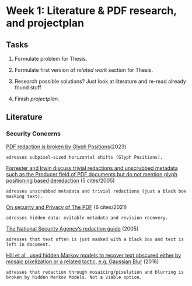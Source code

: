# Week 1: Literature & PDF research, and projectplan

## Tasks

1. Formulate problem for Thesis.
2. Formulate first version of _related work_ section for Thesis.
3. Research possible solutions? Just look at literature and re-read already found stuff

4. Finish _projectplan_.

## Literature

### Security Concerns

[PDF redaction is broken by Glyph Positions](https://arxiv.org/abs/2206.02285v3)(2023)

    adresses subpixel-sized horizontal shifts (Glyph Positions).

[Forrester and Irwin discuss trivial redactions and unscrubbed metadata such as the Producer field of PDF documents but do not mention glyph positioning based deredaction](https://www.researchgate.net/publication/229014289_An_Investigation_into_Unintentional_Information_Leakage_through_Electronic_Publication) (5 cites/2005)

    adresses unscrubbed metadata and trivial redactions (just a black box masking text).

[On security and Privacy of The PDF](https://www.ndss-symposium.org/wp-content/uploads/ndss2021_1B-2_23109_paper.pdf) (6 cites/2021)

    adresses hidden data: evitable metadata and revision recovery.

[The National Security Agency’s redaction guide](https://sgp.fas.org/othergov/dod/nsa-redact.pdf) (2005)

    adresses that text often is just masked with a black box and text is left in document.

[Hill et al., used hidden Markov models to recover text obscured either by mosaic pixelization or a related tactic, e.g. Gaussian Blur](https://cseweb.ucsd.edu/~saul/papers/pets16-redact.pdf) (2016)

    adresses that redaction through mosaicing/pixelation and blurring is broken by hidden Markov Models. Not a viable option.
